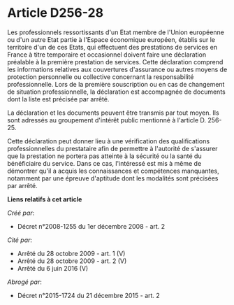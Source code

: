 # Article D256-28

Les professionnels ressortissants d'un Etat membre de l'Union européenne ou d'un autre Etat partie à l'Espace économique
européen, établis sur le territoire d'un de ces Etats, qui effectuent des prestations de services en France à titre
temporaire et occasionnel doivent faire une déclaration préalable à la première prestation de services. Cette déclaration
comprend les informations relatives aux couvertures d'assurance ou autres moyens de protection personnelle ou collective
concernant la responsabilité professionnelle. Lors de la première souscription ou en cas de changement de situation
professionnelle, la déclaration est accompagnée de documents dont la liste est précisée par arrêté. 

La déclaration et les documents peuvent être transmis par tout moyen. Ils sont adressés au groupement d'intérêt public
mentionné à l'article D. 256-25. 

Cette déclaration peut donner lieu à une vérification des qualifications professionnelles du prestataire afin de permettre à
l'autorité de s'assurer que la prestation ne portera pas atteinte à la sécurité ou la santé du bénéficiaire du service. Dans
ce cas, l'intéressé est mis à même de démontrer qu'il a acquis les connaissances et compétences manquantes, notamment par une
épreuve d'aptitude dont les modalités sont précisées par arrêté.

**Liens relatifs à cet article**

_Créé par_:

  - Décret n°2008-1255 du 1er décembre 2008 - art. 2

_Cité par_:

  - Arrêté du 28 octobre 2009 - art. 1 (V)
  - Arrêté du 28 octobre 2009 - art. 2 (V)
  - Arrêté du 6 juin 2016 (V)

_Abrogé par_:

  - Décret n°2015-1724 du 21 décembre 2015 - art. 2
